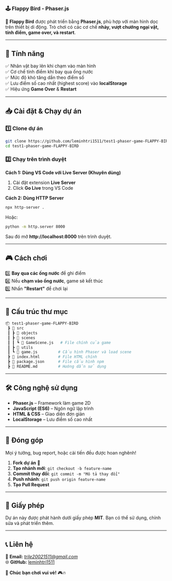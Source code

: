 ### **🕹️ Flappy Bird - Phaser.js**
🚀 **Flappy Bird** được phát triển bằng **Phaser.js**, phù hợp với màn hình dọc trên thiết bị di động. Trò chơi có các cơ chế **nhảy, vượt chướng ngại vật, tính điểm, game over, và restart**.

---

## **📌 Tính năng**
✅ Nhân vật bay lên khi chạm vào màn hình  
✅ Cơ chế tính điểm khi bay qua ống nước  
✅ Mức độ khó tăng dần theo điểm số  
✅ Lưu điểm số cao nhất (highest score) vào **localStorage**  
✅ Hiệu ứng **Game Over** & **Restart**  

---

## **📥 Cài đặt & Chạy dự án**
### **1️⃣ Clone dự án**
```sh
git clone https://github.com/leminhtri1511/test1-phaser-game-FLAPPY-BIRD.git
cd test1-phaser-game-FLAPPY-BIRD
```

### **2️⃣ Chạy trên trình duyệt**
**Cách 1: Dùng VS Code với Live Server (Khuyên dùng)**
1. Cài đặt extension **Live Server**
2. Click **Go Live** trong VS Code

**Cách 2: Dùng HTTP Server**
```sh
npx http-server .
```
Hoặc:
```sh
python -m http.server 8000
```
Sau đó mở **http://localhost:8000** trên trình duyệt.

---

## **🎮 Cách chơi**
3️⃣ **Bay qua các ống nước** để ghi điểm  
4️⃣ Nếu **chạm vào ống nước**, game sẽ kết thúc  
5️⃣ Nhấn **"Restart"** để chơi lại  

---

## **📂 Cấu trúc thư mục**
```bash
📦 test1-phaser-game-FLAPPY-BIRD
 ┣ 📂 src
 ┃ ┣ 📂 objects
 ┃ ┣ 📂 scenes
 ┃ ┃ ┗ 📜 GameScene.js   # File chính của game
 ┃ ┣ 📂 utils
 ┃ ┗ 📜 game.js         # Cấu hình Phaser và load scene
 ┣ 📜 index.html        # File HTML chính
 ┣ 📜 package.json      # File cấu hình npm
 ┣ 📜 README.md         # Hướng dẫn sử dụng
```

---

## **🛠️ Công nghệ sử dụng**
- **Phaser.js** – Framework làm game 2D  
- **JavaScript (ES6)** – Ngôn ngữ lập trình  
- **HTML & CSS** – Giao diện đơn giản  
- **LocalStorage** – Lưu điểm số cao nhất  

---

## **🤝 Đóng góp**
Mọi ý tưởng, bug report, hoặc cải tiến đều được hoan nghênh!  
1. **Fork dự án** 🍴  
2. **Tạo nhánh mới**: `git checkout -b feature-name`  
3. **Commit thay đổi**: `git commit -m "Mô tả thay đổi"`  
4. **Push nhánh**: `git push origin feature-name`  
5. **Tạo Pull Request**  

---

## **📄 Giấy phép**
Dự án này được phát hành dưới giấy phép **MIT**. Bạn có thể sử dụng, chỉnh sửa và phát triển thêm.

---

## **📞 Liên hệ**
📧 **Email:** *trile20021511@gmail.com*  
🌐 **GitHub:** [leminhtri1511](https://github.com/leminhtri1511)  

🚀 **Chúc bạn chơi vui vẻ!** 🎮🔥
